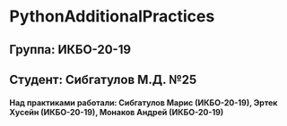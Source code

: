 # PythonAdditionalPractices

## Группа: ИКБО-20-19 
## Студент: Сибгатулов М.Д. №25
#### Над практиками работали: Сибгатулов Марис (ИКБО-20-19), Эртек Хусейн (ИКБО-20-19), Монаков Андрей (ИКБО-20-19)
